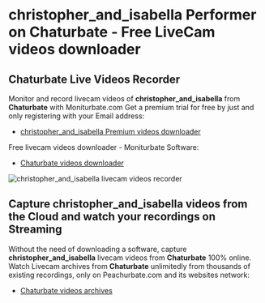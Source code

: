 # christopher_and_isabella Performer on Chaturbate - Free LiveCam videos downloader

## Chaturbate Live Videos Recorder

Monitor and record livecam videos of **christopher_and_isabella** from **Chaturbate** with Moniturbate.com
Get a premium trial for free by just and only registering with your Email address:
* [christopher_and_isabella Premium videos downloader](https://moniturbate.com/request-demo-licence-key.html)

Free livecam videos downloader - Moniturbate Software:
* [Chaturbate videos downloader](https://moniturbate.com/moniturbate-download-software.html)

![christopher_and_isabella livecam videos recorder](https://peachurnet.com/templates/moniturbate-software.png)


## Capture christopher_and_isabella videos from the Cloud and watch your recordings on Streaming

Without the need of downloading a software, capture **christopher_and_isabella** livecam videos from **Chaturbate** 100% online.
Watch Livecam archives from **Chaturbate** unlimitedly from thousands of existing recordings, only on Peachurbate.com and its websites network:
* [Chaturbate videos archives](https://peachurnet.com/)
